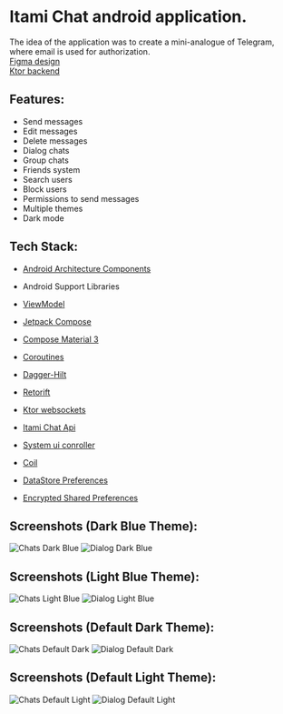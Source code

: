 # Itami Chat android application.

The idea of the application was to create a mini-analogue of Telegram, 
where email is used for authorization.\
[Figma design](https://www.figma.com/file/Ls3lAJun9m7hCLMaPLQWrF/Itami-Chat?type=design&node-id=0%3A1&mode=design&t=vrFCl8PtCovoI9ZP-1)\
[Ktor backend](https://github.com/ItamiOWM/ktor-itami-chat)

## Features:
 - Send messages
 - Edit messages
 - Delete messages
 - Dialog chats
 - Group chats
 - Friends system
 - Search users
 - Block users
 - Permissions to send messages
 - Multiple themes
 - Dark mode

## Tech Stack:

 - [Android Architecture Components](https://developer.android.com/topic/architecture)
 
 - Android Support Libraries
 
 - [ViewModel](https://developer.android.com/topic/libraries/architecture/viewmodel)

 - [Jetpack Compose](https://developer.android.com/jetpack/compose/documentation)

 - [Compose Material 3](https://developer.android.com/jetpack/androidx/releases/compose-material3)
 
 - [Coroutines](https://developer.android.com/kotlin/coroutines)

 - [Dagger-Hilt](https://developer.android.com/training/dependency-injection/hilt-android)
 
 - [Retorift](https://square.github.io/retrofit/)
  
 - [Ktor websockets](https://ktor.io/docs/websocket-client.html)

 - [Itami Chat Api](https://github.com/ItamiOWM/ktor-itami-chat)
 
 - [System ui conroller](https://google.github.io/accompanist/systemuicontroller/)

 - [Coil](https://coil-kt.github.io/coil/compose/)
 
 - [DataStore Preferences](https://developer.android.com/topic/libraries/architecture/datastore)

 - [Encrypted Shared Preferences](https://developer.android.com/reference/androidx/security/crypto/EncryptedSharedPreferences)


## Screenshots (Dark Blue Theme):
  ![Chats Dark Blue](https://github.com/ItamiOWM/android-itami-chat/blob/master/art/dark_blue/chats_dark_blue.jpg)
  ![Dialog Dark Blue](https://github.com/ItamiOWM/android-itami-chat/blob/master/art/dark_blue/dialog_dark_blue.jpg)

## Screenshots (Light Blue Theme):
  ![Chats Light Blue](https://github.com/ItamiOWM/android-itami-chat/blob/master/art/light_blue/chats_light_blue.jpg)
  ![Dialog Light Blue](https://github.com/ItamiOWM/android-itami-chat/blob/master/art/light_blue/dialog_light_blue.jpg)

## Screenshots (Default Dark Theme):
  ![Chats Default Dark](https://github.com/ItamiOWM/android-itami-chat/blob/master/art/default_dark/chats_default_dark.jpg)
  ![Dialog Default Dark](https://github.com/ItamiOWM/android-itami-chat/blob/master/art/default_dark/dilaog_default_dark.jpg)

## Screenshots (Default Light Theme):
  ![Chats Default Light](https://github.com/ItamiOWM/android-itami-chat/blob/master/art/default_light/chats_default_light.jpg)
  ![Dialog Default Light](https://github.com/ItamiOWM/android-itami-chat/blob/master/art/default_light/dialog_default_light.jpg)
